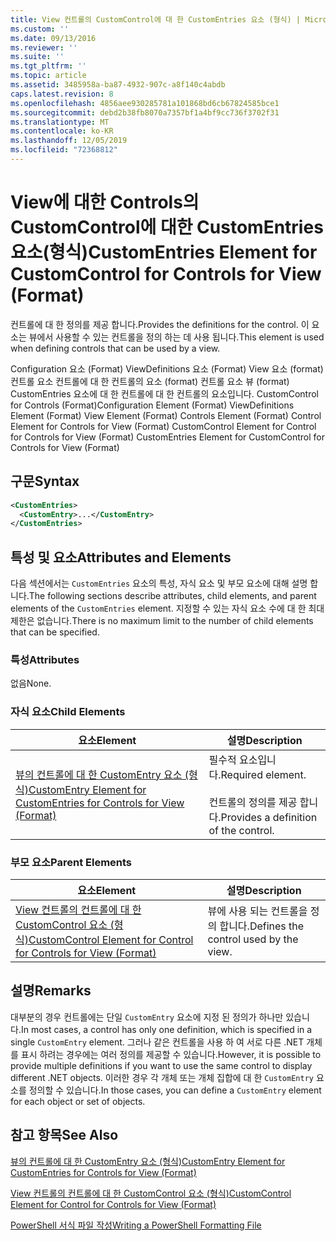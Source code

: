 ```yaml
---
title: View 컨트롤의 CustomControl에 대 한 CustomEntries 요소 (형식) | Microsoft Docs
ms.custom: ''
ms.date: 09/13/2016
ms.reviewer: ''
ms.suite: ''
ms.tgt_pltfrm: ''
ms.topic: article
ms.assetid: 3485958a-ba87-4932-907c-a8f140c4abdb
caps.latest.revision: 8
ms.openlocfilehash: 4856aee930285781a101868bd6cb67824585bce1
ms.sourcegitcommit: debd2b38fb8070a7357bf1a4bf9cc736f3702f31
ms.translationtype: MT
ms.contentlocale: ko-KR
ms.lasthandoff: 12/05/2019
ms.locfileid: "72368812"
---
```

# <a name="customentries-element-for-customcontrol-for-controls-for-view-format"></a><span data-ttu-id="e3980-102">View에 대한 Controls의 CustomControl에 대한 CustomEntries 요소(형식)</span><span class="sxs-lookup"><span data-stu-id="e3980-102">CustomEntries Element for CustomControl for Controls for View (Format)</span></span>

<span data-ttu-id="e3980-103">컨트롤에 대 한 정의를 제공 합니다.</span><span class="sxs-lookup"><span data-stu-id="e3980-103">Provides the definitions for the control.</span></span> <span data-ttu-id="e3980-104">이 요소는 뷰에서 사용할 수 있는 컨트롤을 정의 하는 데 사용 됩니다.</span><span class="sxs-lookup"><span data-stu-id="e3980-104">This element is used when defining controls that can be used by a view.</span></span>

<span data-ttu-id="e3980-105">Configuration 요소 (Format) ViewDefinitions 요소 (Format) View 요소 (format) 컨트롤 요소 컨트롤에 대 한 컨트롤의 요소 (format) 컨트롤 요소 뷰 (format) CustomEntries 요소에 대 한 컨트롤에 대 한 컨트롤의 요소입니다. CustomControl for Controls (Format)</span><span class="sxs-lookup"><span data-stu-id="e3980-105">Configuration Element (Format) ViewDefinitions Element (Format) View Element (Format) Controls Element (Format) Control Element for Controls for View (Format) CustomControl Element for Control for Controls for View (Format) CustomEntries Element for CustomControl for Controls for View (Format)</span></span>

## <a name="syntax"></a><span data-ttu-id="e3980-106">구문</span><span class="sxs-lookup"><span data-stu-id="e3980-106">Syntax</span></span>

```xml
<CustomEntries>
  <CustomEntry>...</CustomEntry>
</CustomEntries>
```

## <a name="attributes-and-elements"></a><span data-ttu-id="e3980-107">특성 및 요소</span><span class="sxs-lookup"><span data-stu-id="e3980-107">Attributes and Elements</span></span>

<span data-ttu-id="e3980-108">다음 섹션에서는 `CustomEntries` 요소의 특성, 자식 요소 및 부모 요소에 대해 설명 합니다.</span><span class="sxs-lookup"><span data-stu-id="e3980-108">The following sections describe attributes, child elements, and parent elements of the `CustomEntries` element.</span></span> <span data-ttu-id="e3980-109">지정할 수 있는 자식 요소 수에 대 한 최대 제한은 없습니다.</span><span class="sxs-lookup"><span data-stu-id="e3980-109">There is no maximum limit to the number of child elements that can be specified.</span></span>

### <a name="attributes"></a><span data-ttu-id="e3980-110">특성</span><span class="sxs-lookup"><span data-stu-id="e3980-110">Attributes</span></span>

<span data-ttu-id="e3980-111">없음</span><span class="sxs-lookup"><span data-stu-id="e3980-111">None.</span></span>

### <a name="child-elements"></a><span data-ttu-id="e3980-112">자식 요소</span><span class="sxs-lookup"><span data-stu-id="e3980-112">Child Elements</span></span>

|<span data-ttu-id="e3980-113">요소</span><span class="sxs-lookup"><span data-stu-id="e3980-113">Element</span></span>|<span data-ttu-id="e3980-114">설명</span><span class="sxs-lookup"><span data-stu-id="e3980-114">Description</span></span>|
|-------------|-----------------|
|[<span data-ttu-id="e3980-115">뷰의 컨트롤에 대 한 CustomEntry 요소 (형식)</span><span class="sxs-lookup"><span data-stu-id="e3980-115">CustomEntry Element for CustomEntries for Controls for View (Format)</span></span>](./customentry-element-for-customentries-for-controls-for-view-format.md)|<span data-ttu-id="e3980-116">필수적 요소입니다.</span><span class="sxs-lookup"><span data-stu-id="e3980-116">Required element.</span></span><br /><br /> <span data-ttu-id="e3980-117">컨트롤의 정의를 제공 합니다.</span><span class="sxs-lookup"><span data-stu-id="e3980-117">Provides a definition of the control.</span></span>|

### <a name="parent-elements"></a><span data-ttu-id="e3980-118">부모 요소</span><span class="sxs-lookup"><span data-stu-id="e3980-118">Parent Elements</span></span>

|<span data-ttu-id="e3980-119">요소</span><span class="sxs-lookup"><span data-stu-id="e3980-119">Element</span></span>|<span data-ttu-id="e3980-120">설명</span><span class="sxs-lookup"><span data-stu-id="e3980-120">Description</span></span>|
|-------------|-----------------|
|[<span data-ttu-id="e3980-121">View 컨트롤의 컨트롤에 대 한 CustomControl 요소 (형식)</span><span class="sxs-lookup"><span data-stu-id="e3980-121">CustomControl Element for Control for Controls for View (Format)</span></span>](./customcontrol-element-for-control-for-controls-for-view-format.md)|<span data-ttu-id="e3980-122">뷰에 사용 되는 컨트롤을 정의 합니다.</span><span class="sxs-lookup"><span data-stu-id="e3980-122">Defines the control used by the view.</span></span>|

## <a name="remarks"></a><span data-ttu-id="e3980-123">설명</span><span class="sxs-lookup"><span data-stu-id="e3980-123">Remarks</span></span>

<span data-ttu-id="e3980-124">대부분의 경우 컨트롤에는 단일 `CustomEntry` 요소에 지정 된 정의가 하나만 있습니다.</span><span class="sxs-lookup"><span data-stu-id="e3980-124">In most cases, a control has only one definition, which is specified in a single `CustomEntry` element.</span></span> <span data-ttu-id="e3980-125">그러나 같은 컨트롤을 사용 하 여 서로 다른 .NET 개체를 표시 하려는 경우에는 여러 정의를 제공할 수 있습니다.</span><span class="sxs-lookup"><span data-stu-id="e3980-125">However, it is possible to provide multiple definitions if you want to use the same control to display different .NET objects.</span></span> <span data-ttu-id="e3980-126">이러한 경우 각 개체 또는 개체 집합에 대 한 `CustomEntry` 요소를 정의할 수 있습니다.</span><span class="sxs-lookup"><span data-stu-id="e3980-126">In those cases, you can define a `CustomEntry` element for each object or set of objects.</span></span>

## <a name="see-also"></a><span data-ttu-id="e3980-127">참고 항목</span><span class="sxs-lookup"><span data-stu-id="e3980-127">See Also</span></span>

[<span data-ttu-id="e3980-128">뷰의 컨트롤에 대 한 CustomEntry 요소 (형식)</span><span class="sxs-lookup"><span data-stu-id="e3980-128">CustomEntry Element for CustomEntries for Controls for View (Format)</span></span>](./customentry-element-for-customentries-for-controls-for-view-format.md)

[<span data-ttu-id="e3980-129">View 컨트롤의 컨트롤에 대 한 CustomControl 요소 (형식)</span><span class="sxs-lookup"><span data-stu-id="e3980-129">CustomControl Element for Control for Controls for View (Format)</span></span>](./customcontrol-element-for-control-for-controls-for-view-format.md)

[<span data-ttu-id="e3980-130">PowerShell 서식 파일 작성</span><span class="sxs-lookup"><span data-stu-id="e3980-130">Writing a PowerShell Formatting File</span></span>](./writing-a-powershell-formatting-file.md)

